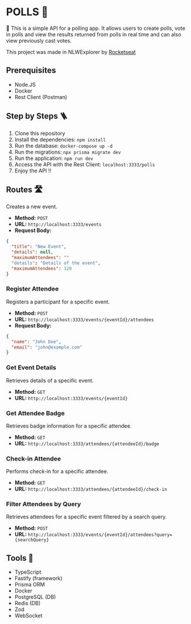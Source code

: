 # POLLS 🎢
🎢 This is a simple API for a polling app. It allows users to create polls, vote in polls and view the results returned from polls in real time and can also view previously cast votes. 

This project was made in NLWExplorer by [Rocketseat](https://www.rocketseat.com.br/)

## Prerequisites

* Node.JS
* Docker
* Rest Client (Postman)

## Step by Steps 🪜

1. Clone this repository
2. Install the dependencies:
   `npm install`
3. Run the database:
   `docker-compose up -d`
4. Run the migrations:
   `npx prisma migrate dev`
5. Run the application:
   `npm run dev`
6. Access the API with the Rest Client:
    `localhost:3333/polls`
7. Enjoy the API !!

## Routes 🛣️

Creates a new event.
- **Method:** `POST`
- **URL:** `http://localhost:3333/events`
- **Request Body:**
```json
{
  "title": "New Event",
  "details": null,
  "maximumAttendees": ""
  "details": "Details of the event",
  "maximumAttendees": 120
}
```

### Register Attendee
Registers a participant for a specific event.
- **Method:** `POST`
- **URL:** `http://localhost:3333/events/{eventId}/attendees`
- **Request Body:**
```json
{
  "name": "John Doe",
  "email": "john@example.com"
}
```
### Get Event Details
Retrieves details of a specific event.
- **Method:** `GET`
- **URL:** `http://localhost:3333/events/{eventId}`
### Get Attendee Badge
Retrieves badge information for a specific attendee.
- **Method:** `GET`
- **URL:** `http://localhost:3333/attendees/{attendeeId}/badge`
### Check-in Attendee
Performs check-in for a specific attendee.
- **Method:** `GET`
- **URL:** `http://localhost:3333/attendees/{attendeeId}/check-in`
### Filter Attendees by Query
Retrieves attendees for a specific event filtered by a search query.
- **Method:** `POST`
- **URL:** `http://localhost:3333/events/{eventId}/attendees?query={searchQuery}`

## Tools 🔨

- TypeScript
- Fastify (framework)
- Prisma ORM
- Docker
- PostgreSQL (DB)
- Redis (DB)
- Zod
- WebSocket
